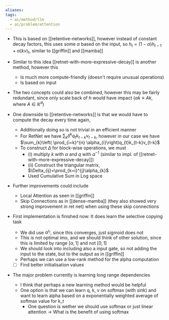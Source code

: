 ```yaml
---
aliases: 
tags:
  - ai/method/llm
  - ai/problem/attention
---
```

- This is based on [[retentive-networks]], however instead of constant decay factors, this uses some $\alpha$ based on the input, so $h_{t}=(1-\alpha)h_{t-1}+\alpha (kv)_{t}$, similar to [[griffin]] and [[mamba]]
- Similar to this idea [[retnet-with-more-expressive-decay]] is another method, however this
	- Is much more compute-friendly (doesn't require unusual operations)
	- Is based on input
- The two concepts could also be combined, however this may be fairly redundant, since only scale back of $h$ would have impact ($\alpha k \equiv Ak$, where $A\in\mathbb{R}^{d}$)
- One downside to [[retentive-networks]] is that we would have to compute the decay every time again,
	- Additionally doing so is not trivial in an efficient manner
	- For RetNet we have $\sum _{k}\delta^{k} q_{t}k_{t-k}v_{t-k}$, however in our case we have $\sum_{k}\left( \prod_{i=k}^{n} \alpha_{i}\right)q_{t}k_{t-k}v_{t-k}$
	- To construct $\Delta$ for block-wise operations, we must 
		- (i) multiply $k$ with $\alpha$ and $q$ with $\alpha^{-1}$ (similar to impl. of [[retnet-with-more-expressive-decay]])
		- (ii) Construct the triangular matrix, $\Delta_{ij}=\prod_{k=i}^{j}\alpha_{k}$
		- Used Cumulative Sum in Log space
- Further improvements could include
	- Local Attention as seen in [[griffin]]
	- Skip Connections as in [[dense-mamba]] (they also showed very strong improvement in ret net) when using these skip connections

- First implementation is finished now: It does learn the selective copying task
	- We did use $\alpha^{r_{t}}$, since this converges, just sigmoid does not
	- This is not optimal imo, and we should think of other solution, since this is limited by range $[\alpha,1]$ and not $[0,1]$
	- We should look into including also a input gate, so not adding the input to the state, but to the output as in [[griffin]]
	- Perhaps we can use a low-rank method for the alpha computation
	- [ ] Find better initialisation values
- The major problem currently is learning long range dependencies
	- I think that perhaps a new learning method would be helpful
	- One option is that we can learn q, k, v on softmax (with sink) and want to learn alpha based on a exponentially weighted average of softmax value for k_t
		- One question is wether we should use softmax or just linear attention -> What is the benefit of using softmax